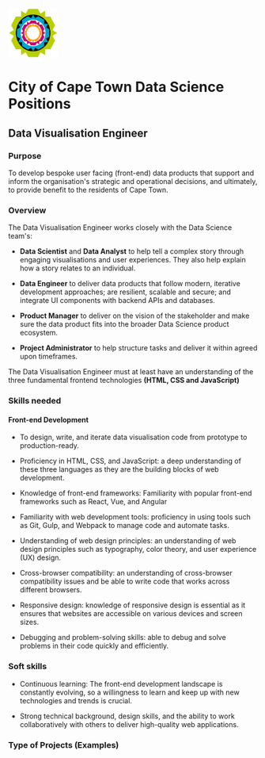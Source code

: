 <img src="img/city_emblem.png" alt="City Logo" width="100" height="100"/>

# City of Cape Town Data Science Positions

## Data Visualisation Engineer

### Purpose

To develop bespoke user facing (front-end) data products that support and inform the organisation's strategic and operational decisions, and ultimately, to provide benefit to the residents of Cape Town.

### Overview

 

The Data Visualisation Engineer works closely with the Data Science team's:

*  **Data Scientist** and **Data Analyst** to help tell a complex story through engaging visualisations and user experiences.  They also help explain how a story relates to an individual.

*  **Data Engineer** to deliver data products that follow modern, iterative development approaches; are resilient, scalable and secure; and integrate UI components with backend APIs and databases.

*  **Product Manager** to deliver on the vision of the stakeholder and make sure the data product fits into the broader Data Science product ecosystem.

*  **Project Administrator** to help structure tasks and deliver it within agreed upon timeframes.

The Data Visualisation Engineer must at least have an understanding of the three fundamental frontend technologies **(HTML, CSS and JavaScript)**

### Skills needed

#### Front-end Development

*  To design, write, and iterate data visualisation code from prototype to production-ready.

*  Proficiency in HTML, CSS, and JavaScript:  a deep understanding of these three languages as they are the building blocks of web development.

*  Knowledge of front-end frameworks: Familiarity with popular front-end frameworks such as React, Vue, and Angular

*  Familiarity with web development tools: proficiency in using tools such as Git, Gulp, and Webpack to manage code and automate tasks.

*  Understanding of web design principles: an understanding of web design principles such as typography, color theory, and user experience (UX) design.

*  Cross-browser compatibility: an understanding of cross-browser compatibility issues and be able to write code that works across different browsers.

*  Responsive design: knowledge of responsive design is essential as it ensures that websites are accessible on various devices and screen sizes.

*  Debugging and problem-solving skills: able to debug and solve problems in their code quickly and efficiently.

### Soft skills

*  Continuous learning: The front-end development landscape is constantly evolving, so a willingness to learn and keep up with new technologies and trends is crucial.

*  Strong technical background, design skills, and the ability to work collaboratively with others to deliver high-quality web applications.



### Type of Projects (Examples)
